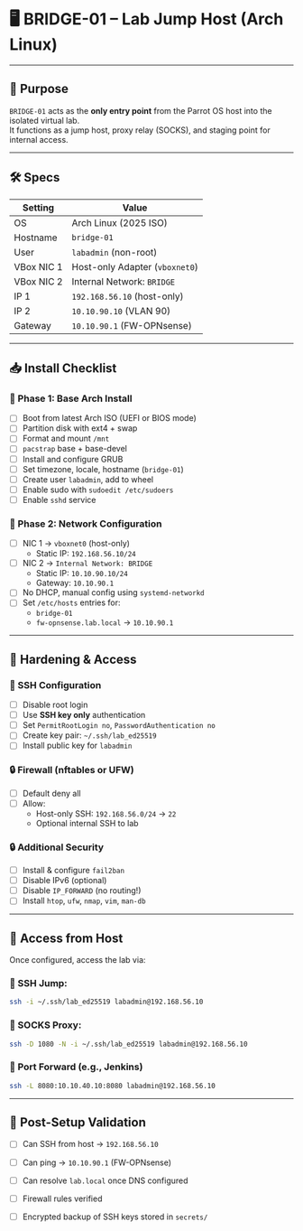 
# 🖥️ BRIDGE-01 – Lab Jump Host (Arch Linux)


---

## 🔧 Purpose

`BRIDGE-01` acts as the **only entry point** from the Parrot OS host into the isolated virtual lab.  
It functions as a jump host, proxy relay (SOCKS), and staging point for internal access.

---

## 🛠️ Specs

| Setting     | Value                          |
|-------------|---------------------------------|
| OS          | Arch Linux (2025 ISO)          |
| Hostname    | `bridge-01`                    |
| User        | `labadmin` (non-root)          |
| VBox NIC 1  | Host-only Adapter (`vboxnet0`) |
| VBox NIC 2  | Internal Network: `BRIDGE`     |
| IP 1        | `192.168.56.10` (host-only)     |
| IP 2        | `10.10.90.10` (VLAN 90)        |
| Gateway     | `10.10.90.1` (FW-OPNsense)     |

---

## 📥 Install Checklist

### 🔸 Phase 1: Base Arch Install

- [ ] Boot from latest Arch ISO (UEFI or BIOS mode)
- [ ] Partition disk with ext4 + swap
- [ ] Format and mount `/mnt`
- [ ] `pacstrap` base + base-devel
- [ ] Install and configure GRUB
- [ ] Set timezone, locale, hostname (`bridge-01`)
- [ ] Create user `labadmin`, add to wheel
- [ ] Enable sudo with `sudoedit /etc/sudoers`
- [ ] Enable `sshd` service

### 🔸 Phase 2: Network Configuration

- [ ] NIC 1 → `vboxnet0` (host-only)
  - Static IP: `192.168.56.10/24`
- [ ] NIC 2 → `Internal Network: BRIDGE`
  - Static IP: `10.10.90.10/24`
  - Gateway: `10.10.90.1`
- [ ] No DHCP, manual config using `systemd-networkd`
- [ ] Set `/etc/hosts` entries for:
  - `bridge-01`
  - `fw-opnsense.lab.local` → `10.10.90.1`

---

## 🔐 Hardening & Access

### 🔑 SSH Configuration

- [ ] Disable root login  
- [ ] Use **SSH key only** authentication  
- [ ] Set `PermitRootLogin no`, `PasswordAuthentication no`  
- [ ] Create key pair: `~/.ssh/lab_ed25519`  
- [ ] Install public key for `labadmin`

### 🔒 Firewall (nftables or UFW)

- [ ] Default deny all  
- [ ] Allow:
  - Host-only SSH: `192.168.56.0/24` → `22`
  - Optional internal SSH to lab

### 🔒 Additional Security

- [ ] Install & configure `fail2ban`  
- [ ] Disable IPv6 (optional)  
- [ ] Disable `IP_FORWARD` (no routing!)  
- [ ] Install `htop`, `ufw`, `nmap`, `vim`, `man-db`

---

## 🌉 Access from Host

Once configured, access the lab via:

### 🔹 SSH Jump:

```bash
ssh -i ~/.ssh/lab_ed25519 labadmin@192.168.56.10
````

### 🔹 SOCKS Proxy:

```bash
ssh -D 1080 -N -i ~/.ssh/lab_ed25519 labadmin@192.168.56.10
```

### 🔹 Port Forward (e.g., Jenkins)

```bash
ssh -L 8080:10.10.40.10:8080 labadmin@192.168.56.10
```

---

## 🧪 Post-Setup Validation

* [ ] Can SSH from host → `192.168.56.10`
* [ ] Can ping → `10.10.90.1` (FW-OPNsense)
* [ ] Can resolve `lab.local` once DNS configured
* [ ] Firewall rules verified
* [ ] Encrypted backup of SSH keys stored in `secrets/`



